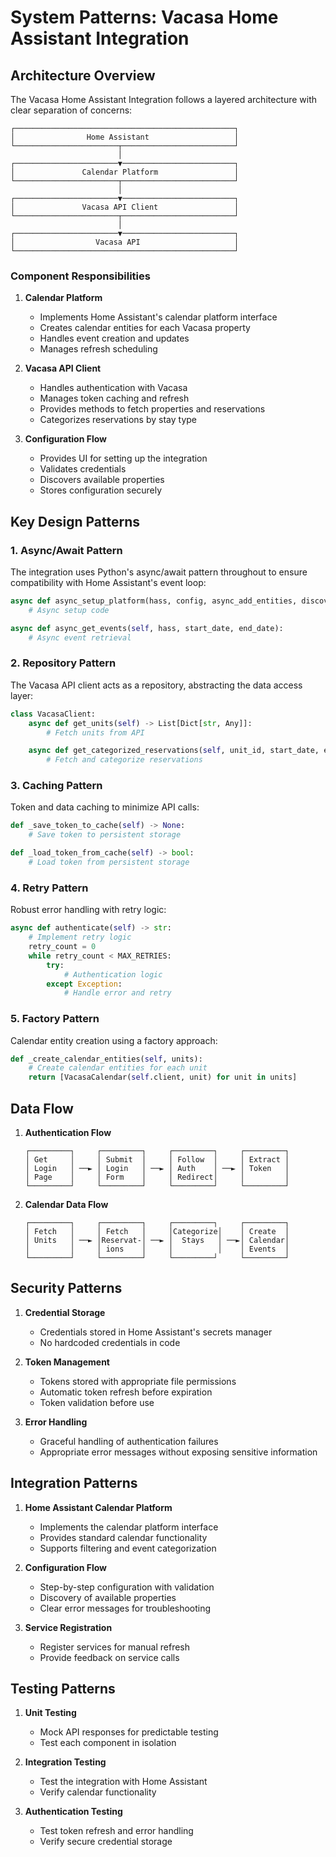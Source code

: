 # System Patterns: Vacasa Home Assistant Integration

## Architecture Overview

The Vacasa Home Assistant Integration follows a layered architecture with clear separation of concerns:

```
┌─────────────────────────────────────────────────┐
│                Home Assistant                   │
└───────────────────────┬─────────────────────────┘
                        │
┌───────────────────────▼─────────────────────────┐
│               Calendar Platform                 │
└───────────────────────┬─────────────────────────┘
                        │
┌───────────────────────▼─────────────────────────┐
│               Vacasa API Client                 │
└───────────────────────┬─────────────────────────┘
                        │
┌───────────────────────▼─────────────────────────┐
│                  Vacasa API                     │
└─────────────────────────────────────────────────┘
```

### Component Responsibilities

1. **Calendar Platform**
   - Implements Home Assistant's calendar platform interface
   - Creates calendar entities for each Vacasa property
   - Handles event creation and updates
   - Manages refresh scheduling

2. **Vacasa API Client**
   - Handles authentication with Vacasa
   - Manages token caching and refresh
   - Provides methods to fetch properties and reservations
   - Categorizes reservations by stay type

3. **Configuration Flow**
   - Provides UI for setting up the integration
   - Validates credentials
   - Discovers available properties
   - Stores configuration securely

## Key Design Patterns

### 1. Async/Await Pattern
The integration uses Python's async/await pattern throughout to ensure compatibility with Home Assistant's event loop:

```python
async def async_setup_platform(hass, config, async_add_entities, discovery_info=None):
    # Async setup code

async def async_get_events(self, hass, start_date, end_date):
    # Async event retrieval
```

### 2. Repository Pattern
The Vacasa API client acts as a repository, abstracting the data access layer:

```python
class VacasaClient:
    async def get_units(self) -> List[Dict[str, Any]]:
        # Fetch units from API

    async def get_categorized_reservations(self, unit_id, start_date, end_date):
        # Fetch and categorize reservations
```

### 3. Caching Pattern
Token and data caching to minimize API calls:

```python
def _save_token_to_cache(self) -> None:
    # Save token to persistent storage

def _load_token_from_cache(self) -> bool:
    # Load token from persistent storage
```

### 4. Retry Pattern
Robust error handling with retry logic:

```python
async def authenticate(self) -> str:
    # Implement retry logic
    retry_count = 0
    while retry_count < MAX_RETRIES:
        try:
            # Authentication logic
        except Exception:
            # Handle error and retry
```

### 5. Factory Pattern
Calendar entity creation using a factory approach:

```python
def _create_calendar_entities(self, units):
    # Create calendar entities for each unit
    return [VacasaCalendar(self.client, unit) for unit in units]
```

## Data Flow

1. **Authentication Flow**
   ```
   ┌─────────┐     ┌─────────┐     ┌─────────┐     ┌─────────┐
   │ Get     │     │ Submit  │     │ Follow  │     │ Extract │
   │ Login   │ ──► │ Login   │ ──► │ Auth    │ ──► │ Token   │
   │ Page    │     │ Form    │     │ Redirect│     │         │
   └─────────┘     └─────────┘     └─────────┘     └─────────┘
   ```

2. **Calendar Data Flow**
   ```
   ┌─────────┐     ┌─────────┐     ┌─────────┐     ┌─────────┐
   │ Fetch   │     │ Fetch   │     │Categorize│    │ Create  │
   │ Units   │ ──► │Reservat-│ ──► │  Stays   │ ──►│ Calendar│
   │         │     │ ions    │     │          │    │ Events  │
   └─────────┘     └─────────┘     └─────────┘     └─────────┘
   ```

## Security Patterns

1. **Credential Storage**
   - Credentials stored in Home Assistant's secrets manager
   - No hardcoded credentials in code

2. **Token Management**
   - Tokens stored with appropriate file permissions
   - Automatic token refresh before expiration
   - Token validation before use

3. **Error Handling**
   - Graceful handling of authentication failures
   - Appropriate error messages without exposing sensitive information

## Integration Patterns

1. **Home Assistant Calendar Platform**
   - Implements the calendar platform interface
   - Provides standard calendar functionality
   - Supports filtering and event categorization

2. **Configuration Flow**
   - Step-by-step configuration with validation
   - Discovery of available properties
   - Clear error messages for troubleshooting

3. **Service Registration**
   - Register services for manual refresh
   - Provide feedback on service calls

## Testing Patterns

1. **Unit Testing**
   - Mock API responses for predictable testing
   - Test each component in isolation

2. **Integration Testing**
   - Test the integration with Home Assistant
   - Verify calendar functionality

3. **Authentication Testing**
   - Test token refresh and error handling
   - Verify secure credential storage
